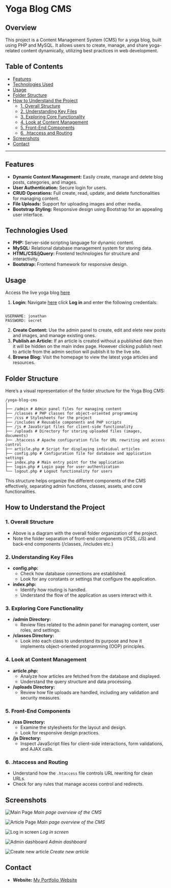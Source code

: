 # Yoga Blog CMS

## Overview

This project is a Content Management System (CMS) for a yoga blog, built using PHP and MySQL. It allows users to create, manage, and share yoga-related content dynamically, utilizing best practices in web development.

## Table of Contents

- [Features](#features)
- [Technologies Used](#technologies-used)
- [Usage](#usage)
- [Folder Structure](#folder-structure)
- [How to Understand the Project](#how-to-understand-the-project)
  - [1. Overall Structure](#1-overall-structure)
  - [2. Understanding Key Files](#2-understanding-key-files)
  - [3. Exploring Core Functionality](#3-exploring-core-functionality)
  - [4. Look at Content Management](#4-look-at-content-management)
  - [5. Front-End Components](#5-front-end-components)
  - [6. .htaccess and Routing](#6-htaccess-and-routing)
- [Screenshots](#screenshots)
- [Contact](#contact)

---

## Features

- **Dynamic Content Management:** Easily create, manage and delete blog posts, categories, and images.
- **User Authentication:** Secure login for users.
- **CRUD Operations:** Full create, read, update, and delete functionalities for managing content.
- **File Uploads:** Support for uploading images and other media.
- **Bootstrap Styling:** Responsive design using Bootstrap for an appealing user interface.

## Technologies Used

- **PHP:** Server-side scripting language for dynamic content.
- **MySQL:** Relational database management system for storing data.
- **HTML/CSS/jQuery:** Frontend technologies for structure and interactivity.
- **Bootstrap:** Frontend framework for responsive design.

## Usage

Access the live yoga blog [here](https://magenta-starling-620679.hostingersite.com/)

1. **Login:** Navigate [here](https://magenta-starling-620679.hostingersite.com/) click **Log in** and enter the following credentials:

```

USERNAME: jonathan
PASSWORD: secret

```

2. **Create Content:** Use the admin panel to create, edit and elete new posts and images, and manage existing ones.
3. **Publish an Article:** If an article is created without a published date then it will be hidden on the main index page. However clicking publish next to article from the admin section will publish it to the live site.
4. **Browse Blog:** Visit the homepage to view the latest yoga articles and resources.

## Folder Structure

Here’s a visual representation of the folder structure for the Yoga Blog CMS:

```
/yoga-blog-cms
│
├── /admin # Admin panel files for managing content
├── /classes # PHP classes for object-oriented programming
├── /css # Stylesheets for the project
├── /includes # Reusable components and PHP scripts
├── /js # JavaScript files for client-side functionality
├── /uploads # Directory for storing uploaded files (images, documents)
├── .htaccess # Apache configuration file for URL rewriting and access control
├── article.php # Script for displaying individual articles
├── config.php # Configuration file for database and application settings
├── index.php # Main entry point for the application
├── login.php # Login page for user authentication
└── logout.php # Logout functionality for users
```

This structure helps organize the different components of the CMS effectively, separating admin functions, classes, assets, and core functionalities.

## How to Understand the Project

### 1. Overall Structure

- Above is a diagram with the overall folder organization of the project.
- Note the folder separation of front-end components (/CSS, /JS) and back-end components
  (/classes, /includes etc.)

### 2. Understanding Key Files

- **config.php:**
  - Check how database connections are established.
  - Look for any constants or settings that configure the application.
- **index.php:**
  - Identify how routing is handled.
  - Understand the flow of the application as users interact with it.

### 3. Exploring Core Functionality

- **/admin Directory:**
  - Review files related to the admin panel for managing content, user roles, and settings.
- **/classes Directory:**
  - Look into each class to understand its purpose and how it implements object-oriented programming (OOP) principles.

### 4. Look at Content Management

- **article.php:**
  - Analyze how articles are fetched from the database and displayed.
  - Understand the query structure and data processing.
- **/uploads Directory:**
  - Review how file uploads are handled, including any validation and security measures.

### 5. Front-End Components

- **/css Directory:**
  - Examine the stylesheets for the layout and design.
  - Look for responsive design practices.
- **/js Directory:**
  - Inspect JavaScript files for client-side interactions, form validations, and AJAX calls.

### 6. .htaccess and Routing

- Understand how the `.htaccess` file controls URL rewriting for clean URLs.
- Check for any rules that manage access control and redirects.

## Screenshots

![Main Page](/uploads/screenshot1.png)
_Main page overview of the CMS_

![Article Page](/uploads/screenshot2.png)
_Main page overview of the CMS_

![Log in screen](/uploads/screenshot3.png)
_Log in screen_

![Admin dashboard](/uploads/screenshot4.png)
_Admin dashboard_

![Create new article](/uploads/screenshot5.png)
_Create new article_

## Contact

- **Website:** [My Portfolio Website](https://jcainuk.netlify.app/)

